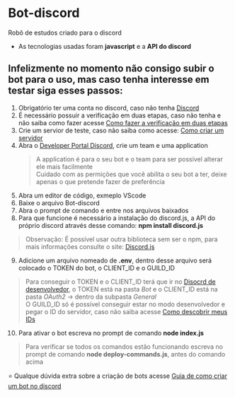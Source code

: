 # Bot-discord
Robô de estudos criado para o discord
- As tecnologias usadas foram **javascript** e a **API do discord**
## Infelizmente no momento não consigo subir o bot para o uso, mas caso tenha interesse em testar siga esses passos:
1. Obrigatório ter uma conta no discord, caso não tenha [Discord](https://discord.com/)
2. É necessário possuir a verificação em duas etapas, caso não tenha e não saiba como fazer acesse [Como fazer a verificação em duas etapas](https://support.discord.com/hc/pt-br/articles/219576828-Configurando-a-Verifica%C3%A7%C3%A3o-em-Duas-Etapas)
3. Crie um servior de teste, caso não saiba como acesse: [Como criar um servidor](https://support.discord.com/hc/pt-br/articles/204849977-Como-Criar-um-Servidor-)
4. Abra o [Developer Portal Discord](https://discord.com/developers/applications), crie um team e uma application
   > A application é para o seu bot e o team para ser possível alterar ele mais facilmente   
   > Cuidado com as permições que você abilita o seu bot a ter, deixe apenas o que pretende fazer de preferência
5. Abra um editor de código, exmeplo VScode
6. Baixe o arquivo Bot-discord
7. Abra o prompt de comando e entre nos arquivos baixados
8. Para que funcione é necessário a instalação do discord.js, a API do próprio discord através desse comando: **npm install discord.js**
  > Observação: É possível usar outra biblioteca sem ser o npm, para mais informações consulte o site:
  [Discord.js](https://discord.js.org/docs/packages/discord.js/14.14.1)
9. Adicione um arquivo nomeado de **.env**, dentro desse arquivo será colocado o TOKEN do bot, o CLIENT_ID e o GUILD_ID
  > Para conseguir o TOKEN e o CLIENT_ID terá que ir no [Disocrd de desenvolvedor](https://discord.com/developers/applications), o TOKEN está na pasta _Bot_ e o CLIENT_ID está na pasta _OAuth2_ -> dentro da subpasta _General_  
  > O GUILD_ID só é possível conseguir estar no modo desenvolvedor e pegar o ID do servidor, caso não saiba acesse [Como descobrir meus IDs](https://support.discord.com/hc/pt-br/articles/206346498-Onde-posso-encontrar-minhas-IDs-de-Usu%C3%A1rio-Servidor-Mensagem-)
10. Para ativar o bot escreva no prompt de comando **node index.js**
  > Para verificar se todos os comandos estão funcionando escreva no prompt de comando **node deploy-commands.js**, antes do comando acima

:star: Qualque dúvida extra sobre a criação de bots acesse [Guia de como criar um bot no discord](https://discordjs.guide/creating-your-bot/#using-config-json)
